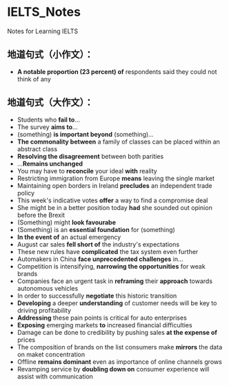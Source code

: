 # IELTS_Notes
Notes for Learning IELTS

## 地道句式（小作文）：
* **A notable proportion (23 percent) of** respondents said they could not think of any

## 地道句式（大作文）：
* Students who **fail to**…
* The survey **aims to**…
* (something) **is important beyond** (something)…
* **The commonality between** a family of classes can be placed within an abstract class
* **Resolving the disagreement** between both parities
* …**Remains unchanged**
* You may have to **reconcile** your ideal **with** reality
* Restricting immigration from Europe **means** leaving the single market
* Maintaining open borders in Ireland **precludes** an independent trade policy
* This week's indicative votes **offer** a way to find a compromise deal
* She might be in a better position today **had** she sounded out opinion before the Brexit
* (Something) might **look favourabe**
* (Something) is an **essential foundation** for (something)
* **In the event of** an actual emergency
* August car sales **fell short of** the industry's expectations
* These new rules have **complicated** the tax system even further
* Automakers in China **face unprecedented challenges** in…
* Competition is intensifying, **narrowing the opportunities** for weak brands
* Companies face an urgent task in **reframing** their **approach** towards autonomous vehicles
* In order to successfully **negotiate** this historic transition
* **Developing** a deeper **understanding** of customer needs will be key to driving profitability
* **Addressing** these pain points is critical for auto enterprises
* **Exposing** emerging markets **to** increased financial difficulties
* Damage can be done to credibility by pushing sales **at the expense of** prices
* The composition of brands on the list consumers make **mirrors** the data on maket concentration
* Offline **remains dominant** even as importance of online channels grows
* Revamping service by **doubling down on** consumer experience will assist with communication

